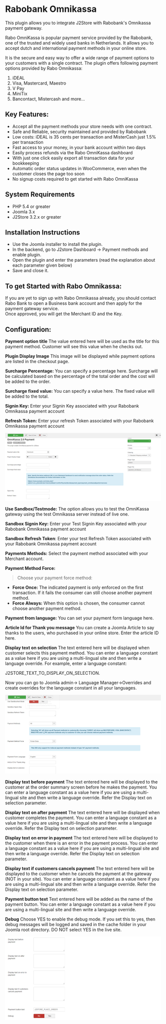 # Rabobank Omnikassa

This plugin allows you to integrate J2Store with Rabobank's Omnikassa payment gateway.

Rabo OmniKassa is popular payment service provided by the Rabobank, one of the trusted and widely used banks in Netherlands. It allows you to accept dutch and international payment methods in your online store.

It is the secure and easy way to offer a wide range of payment options to  your customers with a single contract. The plugin offers following payment options provided by Rabo Omnikassa:

1. iDEAL
2. Visa, Mastercard, Maestro
3. V Pay
4. MiniTix
5. Bancontact, Mistercash and more...

## Key Features:

* Accept all the payment methods your store needs with one contract.
* Safe and Reliable, security maintained and provided by Rabobank
* Low costs: iDEAL is 35 cents per transaction and MisterCash just 1.5% per transaction
* Fast access to your money, in your bank account within two days
* Easily process refunds via the Rabo OmniKassa dashboard
* With just one click easily export all transaction data for your bookkeeping
* Automatic order status updates in WooCommerce, even when the customer closes the page too soon
* No signup costs required to get started with Rabo OmniKassa

## System Requirements <a id="system-requirements"></a>

* PHP 5.4 or greater
* Joomla 3.x
* J2Store 3.2.x or greater

## Installation Instructions

* Use the Joomla installer to install the plugin.
* In the backend, go to J2store Dashboard -&gt; Payment methods and enable plugin.
* Open the plugin and enter the parameters \(read the explanation about each parameter given below\)
* Save and close it.

## To get Started with Rabo Omnikassa:

If you are yet to sign up with Rabo Omnikassa already, you should contact Rabo Bank to open a Business bank account and then apply for the payment gateway service.  
Once approved, you will get the Merchant ID and the Key.

## **Configuration:**

**Payment option title** The value entered here will be used as the title for this payment method. Customer will see this value when he checks out.

**Plugin Display Image** This image will be displayed while payment options are listed in the checkout page.

**Surcharge Percentage:** You can specify a percentage here.  Surcharge will be calculated based on the percentage of the total order and the cost will be added to the order.

**Surcharge fixed value:** You can specify a value here. The fixed value will be added to the total.

**Signin Key:** Enter your Signin Key associated with your Rabobank Omnikassa payment account

**Refresh Token:** Enter your refresh Token associated with your Rabobank Omnikassa payment account

![RabobankOmnikassa Image1](../.gitbook/assets/rabobankomnikassa-image1.png)

**Use Sandbox/Testmode:** The option allows you to test the OmniKassa  gateway using the test Omnikassa server instead of live one.

**Sandbox Signin Key:** Enter your Test Signin Key associated with your Rabobank Omnikassa payment account

**Sandbox Refresh Token**: Enter your test Refresh Token associated with your Rabobank Omnikassa payment account

**Payments Methods:** Select the payment method associated with your Merchant account.

**Payment Method Force:**

> Choose your payment force method:

* **Force Once:** The indicated payment is only enforced on the first transaction. If it fails the consumer can still choose another payment method.
* **Force Always:** When this option is chosen, the consumer cannot choose another payment method.

**Payment from language:** You can set your payment form language here.

**Article Id for Thank you message** You can create a Joomla Article to say thanks to the users, who purchased in your online store. Enter the article ID here.

**Display text on selection** The text entered here will be displayed when customer selects this payment method. You can enter a language constant as a value here if you are using a multi-lingual site and then write a language override. For example, enter a language constant:

J2STORE_TEXT_TO_DISPLAY_ON\_SELECTION.

Now you can go to Joomla admin-&gt; Language Manager-&gt;Overrides and create overrides for the language constant in all your languages.

![RabobankOmnikassa Image2](../.gitbook/assets/rabobankomnikassa-image2.png)

**Display text before payment** The text entered here will be displayed to the customer at the order summary screen before he makes the payment. You can enter a language constant as a value here if you are using a multi-lingual site and then write a language override. Refer the Display text on selection parameter.

**Display text on after payment** The text entered here will be displayed when customer completes the payment. You can enter a language constant as a value here if you are using a multi-lingual site and then write a language override. Refer the Display text on selection parameter.

**Display text on error in payment** The text entered here will be displayed to the customer when there is an error in the payment process. You can enter a language constant as a value here if you are using a multi-lingual site and then write a language override. Refer the Display text on selection parameter.

**Display text if customers cancels payment** The text entered here will be displayed to the customer when he cancels the payment at the gateway \(NOT in your site\). You can enter a language constant as a value here if you are using a multi-lingual site and then write a language override. Refer the Display text on selection parameter.

**Payment button text** Text entered here will be added as the name of the payment button. You can enter a language constant as a value here if you are using a multi-lingual site and then write a language override.

**Debug** Choose YES to enable the debug mode. If you set this to yes, then debug messages will be logged and saved in the cache folder in your Joomla root directory. DO NOT select YES in the live site.

![RabobankOmnikassa Image3](../.gitbook/assets/rabobankomnikassa-image3.png)

  


  
  



